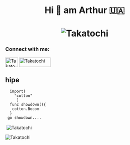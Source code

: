 <h1 align="center">Hi 👋 am Arthur 🇺🇦 </h1>

<h1 align="center"><img align="center" src="https://www.gifki.org/data/media/908/flag-ukrainy-animatsionnaya-kartinka-0018.gif" alt="Takatochi"/>
<h3 align="left">Connect with me:</h3>
<p align="left">
<a href="https://twitter.com/ArthurJnr_www" target="blank"><img align="center" src="https://raw.githubusercontent.com/rahuldkjain/github-profile-readme-generator/master/src/images/icons/Social/twitter.svg" alt="Takatochi" height="30" width="40" /></a>
<a href="https://www.faceit.com/en/players/Takatochi" target="blank"><img align="center" src="https://corporate.faceit.com/wp-content/themes/app-theme/assets/o/images/faceit-flat-logo.png" alt="Takatochi" height="30" width="100" /></a>
</p>
</h1>


<h2 aling="left"> hipe </h2>
 

      import(
        "cotton"
         )
      func showdown(){
       cotton.Booom
      }
     go showdown....


  
<p>&nbsp;<img align="center" src="https://github-readme-stats.vercel.app/api?username=Takatochi&show_icons=true&locale=en&theme=dark" alt="Takatochi" /></p>


     


<p><img align="left" src="https://github-readme-stats.vercel.app/api/top-langs?username=Takatochi&show_icons=true&locale=en&layout=compact&theme=dark" alt="Takatochi"/></p>




